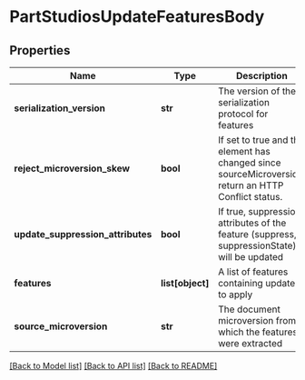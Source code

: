 # PartStudiosUpdateFeaturesBody

## Properties
Name | Type | Description | Notes
------------ | ------------- | ------------- | -------------
**serialization_version** | **str** | The version of the serialization protocol for features | [optional] 
**reject_microversion_skew** | **bool** | If set to true and the element has changed since     sourceMicroversion, return an HTTP Conflict status. | [optional] 
**update_suppression_attributes** | **bool** | If true, suppression attributes of the feature         (suppress, suppressionState) will be updated | [optional] 
**features** | **list[object]** | A list of features containing updates to apply | [optional] 
**source_microversion** | **str** | The document microversion from which the features were extracted | [optional] 

[[Back to Model list]](../README.md#documentation-for-models) [[Back to API list]](../README.md#documentation-for-api-endpoints) [[Back to README]](../README.md)


